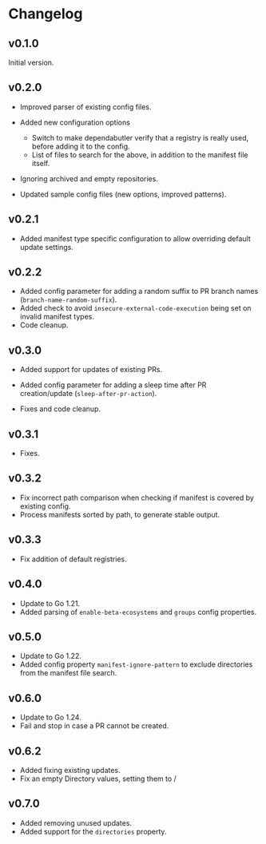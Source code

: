 # Changelog

## v0.1.0

Initial version.

## v0.2.0

- Improved parser of existing config files.

- Added new configuration options
    - Switch to make dependabutler verify that a registry is really used, before adding it to the config.
    - List of files to search for the above, in addition to the manifest file itself.

- Ignoring archived and empty repositories.

- Updated sample config files (new options, improved patterns).

## v0.2.1

- Added manifest type specific configuration to allow overriding default update settings.

## v0.2.2

- Added config parameter for adding a random suffix to PR branch names (`branch-name-random-suffix`).
- Added check to avoid `insecure-external-code-execution` being set on invalid manifest types.
- Code cleanup.

## v0.3.0

- Added support for updates of existing PRs.

- Added config parameter for adding a sleep time after PR creation/update (`sleep-after-pr-action`).

- Fixes and code cleanup.

## v0.3.1

- Fixes.

## v0.3.2

- Fix incorrect path comparison when checking if manifest is covered by existing config.
- Process manifests sorted by path, to generate stable output.

## v0.3.3

- Fix addition of default registries.

## v0.4.0

- Update to Go 1.21.
- Added parsing of `enable-beta-ecosystems` and `groups` config properties.

## v0.5.0

- Update to Go 1.22.
- Added config property `manifest-ignore-pattern` to exclude directories from the manifest file search.

## v0.6.0

- Update to Go 1.24.
- Fail and stop in case a PR cannot be created.

## v0.6.2

- Added fixing existing updates.
- Fix an empty Directory values, setting them to /

## v0.7.0

- Added removing unused updates.
- Added support for the `directories` property.